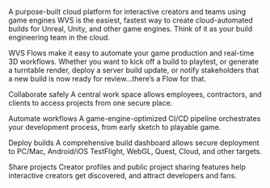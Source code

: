 A purpose-built cloud platform for interactive creators and teams using game engines
WVS is the easiest, fastest way to create cloud-automated builds for Unreal, Unity, and other game engines. Think of it as your build engineering team in the cloud.

WVS Flows make it easy to automate your game production and real-time 3D workflows.
Whether you want to kick off a build to playtest, or generate a turntable render, deploy a server build update, or notify stakeholders that a new build is now ready for review…there’s a Flow for that.


Collaborate safely
A central work space allows employees, contractors, and clients to access projects from one secure place.

Automate workflows
A game-engine-optimized CI/CD pipeline orchestrates your development process, from early sketch to playable game.

Deploy builds
A comprehensive build dashboard allows secure deployment to PC/Mac, Android/iOS TestFlight, WebGL, Quest, Cloud, and other targets.

Share projects
Creator profiles and public project sharing features help interactive creators get discovered, and attract developers and fans.
